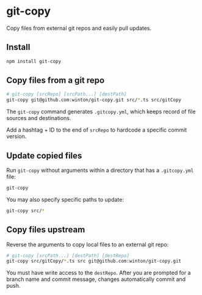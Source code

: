 # git-copy

Copy files from external git repos and easily pull updates.

## Install

```bash
npm install git-copy
```

## Copy files from a git repo

```bash
# git-copy [srcRepo] [srcPath...] [destPath]
git-copy git@github.com:winton/git-copy.git src/*.ts src/gitCopy
```

The `git-copy` command generates `.gitcopy.yml`, which keeps record of file sources and destinations.

Add a hashtag + ID to the end of `srcRepo` to hardcode a specific commit version.

## Update copied files

Run `git-copy` without arguments within a directory that has a `.gitcopy.yml` file:

```bash
git-copy
```

You may also specify specific paths to update:

```bash
git-copy src/*
```

## Copy files upstream

Reverse the arguments to copy local files to an external git repo:

```bash
# git-copy [srcPath...] [destPath] [destRepo]
git-copy src/gitCopy/*.ts src git@github.com:winton/git-copy.git
```

You must have write access to the `destRepo`. After you are prompted for a branch name and commit message, changes automatically commit and push.
